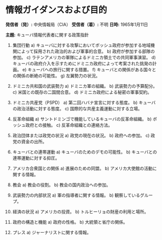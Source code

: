 # 情報ガイダンスおよび目的

**発信者（発）:** 中央情報局（CIA）
**受信者（着）:** 不明
**日時:** 1965年1月11日

**主題:** キューバ情報代表者に関する政策指針

1. 集団行動
   a) キューバに対する攻撃においてボッシュ政府が参加する地域機関によって採用された政治的および軍事的合意。
   b) 政府が参加する部隊の参加。
   c) ラテンアメリカの軍隊によるドミニカ領土での共同軍事演習。
   d) キューバの政府介入を示すためにドミニカ政府によって考案された挑発の計画。
   e) キューバへの旅行に関する措置。
   f) キューバとの関係がある国々との関係の断絶の可能性。
   g) 左翼勢力の状況。

2. ドミニカ共和国の武装勢力
   a) ドミニカ軍の組織。
   b) 武装勢力の予算配分。
   c) 米国との既存の二国間合意。
   d) ドミニカ政府による秘密の軍事契約。

3. ドミニカ共産党（PSPD）
   a) 第二回ハバナ宣言に対する態度。
   b) キューバの政治活動に対する態度。
   c) 国際的な共産主義運動に対する立場。

4. 反革命組織
   a) サントドミンゴで機能しているキューバの反革命組織。
   b) ボッシュ政府との接触。
   c) 反革命組織との連絡方法。

5. 政治団体または政党の状況
   a) 政党の現在の状況。
   b) 政府への参加。
   c) 政党の資金の出所。

6. キューバとの連帯運動
   a) キューバのためのデモの可能性。
   b) キューバとの連帯運動に対する抑圧。

7. アメリカ合衆国との関係
   a) 進展のための同盟。
   b) アメリカ大使館の活動に関する情報。

8. 教会
   a) 教会の役割。
   b) 教会の国内政治への参加。

9. 武装勢力の内部状況
   a) 軍の指導者に関する情報。
   b) 観察しているグループ。

10. 経済の状況
    a) アメリカの投資。
    b) トルヒーリョの財産の利用と場所。

11. 政府の構造と機能
    a) 政府の性格。
    b) 大統領と省庁の関係。

12. プレス
    a) ジャーナリストに関する情報。